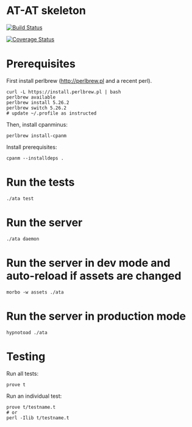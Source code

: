 # AT-AT skeleton

[![Build Status](https://travis-ci.org/dod-ccpo/skel.svg?branch=master)](https://travis-ci.org/dod-ccpo/skel)

[![Coverage Status](https://coveralls.io/repos/github/dod-ccpo/skel/badge.svg)](https://coveralls.io/github/dod-ccpo/skel)

# Prerequisites

First install perlbrew (http://perlbrew.pl and a recent perl).

    curl -L https://install.perlbrew.pl | bash
    perlbrew available
    perlbrew install 5.26.2
    perlbrew switch 5.26.2
    # update ~/.profile as instructed

Then, install cpanminus:

    perlbrew install-cpanm

Install prerequisites:

    cpanm --installdeps .

# Run the tests

    ./ata test

# Run the server

    ./ata daemon

# Run the server in dev mode and auto-reload if assets are changed

    morbo -w assets ./ata

# Run the server in production mode

    hypnotoad ./ata

# Testing

Run all tests:

    prove t

Run an individual test:

    prove t/testname.t
    # or
    perl -Ilib t/testname.t


